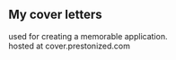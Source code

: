 ## My cover letters  
used for creating a memorable application.  
hosted at cover.prestonized.com  